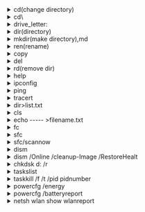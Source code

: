 <details>
<summary>cd(change directory)</summary>
Use to change the directory
<pre>
eg: cd education
</pre>
</details>

<details>
<summary>cd\</summary>
Use to change the directory
<pre>
Use to back track through directories 
</pre>
</details>


<details>
<summary>drive_letter:</summary>
Use to change the directory
<pre>
eg: cd education
</pre>
</details>


<details>
<summary>dir(directory) </summary>
Use to view the directory details including folders size created date created time<pre>
eg: cd education
</pre>
</details>


<details>
<summary>mkdir(make directory),md</summary>
Use to make a new directory
<pre>
eg: mkdir newFolder
</pre>
</details>


<details>
<summary>ren(rename)</summary>
Use to rename folders and files 
<pre>
ren oldName newName ren file1.txt file2.xd
</pre>
</details>


<details>
<summary>copy</summary>
Use to copy files.
<pre>
eg: copy file_source_path file_dest_path
</pre>
  
  
<details>
<summary>xcopy</summary>
Use to copy a folder
<pre>
eg: xcopy folder_source_path folder_dest_path
</pre>
</details>
</details>


<details>
<summary>del</summary>
Use to delete files.
<pre>
eg: del file_path
</pre>
</details>


<details>
<summary>rd(remove dir)</summary>
Use to remove folders
<pre>
eg: rd folder_path
</pre>
</details>


<details>
<summary>help</summary>
Use to rename folders and files 
<pre>
Use to display some bassic commands
</pre>
</details>


<details>
<summary>ipconfig</summary>
Display all details about the net-work adpter 
<pre>
ipconfig
</pre>
</details>


<details>
<summary>ping</summary>
Use to check the network and respond with internet or domain or an IP address.
<pre>
eg: ping www.google.com
</pre>
</details>


<details>
<summary>tracert</summary>
Use to route to the domain includes all the IP address and access time.
<pre>
tracert
</pre>
</details>


<details>
<summary>dir>list.txt</summary>
This command can return a text file on that same directory with the list of all files and folders on that dir. 
<pre>
dir>list.txt
</pre>
</details>


<details>
<summary>cls</summary>
Use to clear terminal window.
<pre>
cls
</pre>
</details>


<details>
<summary>echo ----- >filename.txt</summary>
Use to create a text file.
<pre>
eg: echo content>text.txt
</pre>
</details>


<details>
<summary>fc</summary>
File compare compare two file and see the differences supported files->png txt jpg etc.
<pre>
eg: fc img.png img2.png
</pre>
</details>


<details>
<summary>sfc</summary>
System file checker
<pre>
ADMINISTRATOR ACCESS NEEDED.
to check and fix currepted files.
</pre>
</details>


<details>
<summary>sfc/scannow</summary>
to scan files now.
<pre>
sfc/scannow
</pre>
</details>


<details>
<summary>dism</summary>
deployment image service and management
<pre>
ADMINISTRATOR ACCESS NEEDED.
To check and restore files.
</pre>
</details>


<details>
<summary>dism /Online /cleanup-Image /RestoreHealt</summary>
resote all files cmd.
<pre>
dism /Online /cleanup-Image /RestoreHealt
</pre>
</details>


<details>
<summary>chkdsk d: /r</summary>
To check disk for errors or virus
<pre>
ADMINISTRATOR ACCESS NEEDED.
will work on any drives
</pre>
</details>


<details>
<summary>taskslist</summary>
To display the list of all task on running.
<pre>
Like task manager
</pre>
</details>


<details>
<summary>taskkill /f /t /pid pidnumber</summary>
To kill tasks, useful when the task manager is not responding.
<pre>
eg: taskkill /f /t /pid 23322
    taskkill /f /t /im notepad.ext
</pre>
</details>


<details>
<summary>powercfg /energy</summary>
check the energy usage for 60 secs and produce and HTML based result with lots of data
<pre>
ADMINISTRATOR ACCESS NEEDED.
powercfg /energy
</pre>
</details>


<details>
<summary>powercfg /batteryreport</summary>
check the battery life and report it through an HTML-based result(not work of  desktops)
<pre>
ADMINISTRATOR ACCESS NEEDED.
powercfg /batteryreport
</pre>
</details>


<details>
<summary>netsh wlan show wlanreport</summary>
check and report wifi lan and report it through an HTML based result
<pre>
ADMINISTRATOR ACCESS NEEDED.
netsh wlan show wlanreport
</pre>
</details>

